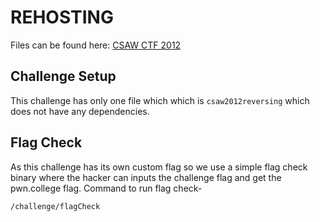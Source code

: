 # REHOSTING

Files can be found here: [CSAW CTF 2012](https://shell-storm.org/repo/CTF/CSAW-2012/Reversing/400/)

## Challenge Setup
This challenge has only one file which which is `csaw2012reversing` which does not have any dependencies.

## Flag Check
As this challenge has its own custom flag so we use a simple flag check binary where the hacker can inputs the challenge flag and get the pwn.college flag.
Command to run flag check-
```
/challenge/flagCheck
```